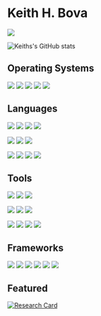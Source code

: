 # Keith H. Bova

[![](https://komarev.com/ghpvc/?username=keithhbova&color=blue)](https://github.com/keithhbova)

![Keiths's GitHub stats](https://github-readme-stats.vercel.app/api?username=keithhbova&show_icons=true&theme=dark&hide=issues)

## Operating Systems
[![](https://img.shields.io/badge/macOS-Catalina%20-blue)](https://www.apple.com/macos/)
[![](https://img.shields.io/badge/Ubuntu-18.04--22.04%20-orange)](https://ubuntu.com/)
[![](https://img.shields.io/badge/Nvidia-Jetson-green)](https://developer.nvidia.com/embedded/develop/software/)
[![](https://img.shields.io/badge/Unraid-OS-red)](https://unraid.net/)
[![](https://img.shields.io/badge/Windows-10-lightgrey)](https://www.microsoft.com/en-us/software-download/windows10ISO)


## Languages
[![](https://img.shields.io/badge/-Python-informational?style=flat&logo=python&logoColor=3776AB&color=white)](https://www.python.org/)
[![](https://img.shields.io/badge/-C++-informational?style=flat&logo=c%2B%2B&logoColor=00599C&color=white)](https://isocpp.org/)
[![](https://img.shields.io/badge/-C-informational?style=flat&logo=c&logoColor=white&color=A8B9CC)](https://www.open-std.org/jtc1/sc22/wg14/)
[![](https://img.shields.io/badge/CMake-%23008FBA.svg?style=flat&logo=cmake&logoColor=white)](https://cmake.org/)

[![](https://img.shields.io/badge/Matlab-2022-red)](https://www.mathworks.com/products/matlab.html)
[![](https://img.shields.io/badge/html5-%23E34F26.svg?style=flat&logo=html5&logoColor=white)]()
[![](https://img.shields.io/badge/Cuda-11.8-green)](https://developer.nvidia.com/cuda-11-8-0-download-archive)

[![](https://img.shields.io/badge/javascript-%23323330.svg?style=flat&logo=javascript&logoColor=%23F7DF1E)]()
[![](https://img.shields.io/badge/go-%2300ADD8.svg?style=flat&logo=go&logoColor=white)]()
[![](https://img.shields.io/badge/Verilog-HDL-green)]()
[![](https://img.shields.io/badge/css3-%231572B6.svg?style=flat&logo=css3&logoColor=white)]()



## Tools
[![](https://img.shields.io/badge/Prometheus-IO-red)]()
[![](https://img.shields.io/badge/Grafana-Labs-orange)]()
[![](https://img.shields.io/badge/kubernetes-%23326ce5.svg?style=flat&logo=kubernetes&logoColor=white)]()

[![](https://img.shields.io/badge/Portainer-IO-blue)]()
[![](https://img.shields.io/badge/-Docker-informational?style=flat&logo=docker&logoColor=white&color=2496ED)](https://www.docker.com/)
[![](https://img.shields.io/badge/Jenkins-IO-lightgrey)]()

[![](https://img.shields.io/badge/SolidWorks-2017-red)]()
[![](https://img.shields.io/badge/-Gitlab-informational?style=flat&logo=gitlab&logoColor=white&color=FCA121)](https://about.gitlab.com)
[![](https://img.shields.io/badge/-LaTeX-informational?style=flat&logo=latex&logoColor=white&color=008080)](https://www.latex-project.org/)
[![](https://img.shields.io/badge/Visual%20Studio-5C2D91.svg?style=flat&logo=visual-studio&logoColor=white)]()

## Frameworks

[![](https://img.shields.io/badge/opencv-%23white.svg?style=flat&logo=opencv&logoColor=white)]()
[![](https://img.shields.io/badge/Qt-%23217346.svg?style=flat&logo=Qt&logoColor=white)]()
[![](https://img.shields.io/badge/TensorFlow-%23FF6F00.svg?style=flat&logo=TensorFlow&logoColor=white)]()
[![](https://img.shields.io/badge/PyTorch-%23EE4C2C.svg?style=flat&logo=PyTorch&logoColor=white)]()
[![](https://img.shields.io/badge/ONNX-Runtime-lightgrey)]()
[![](https://img.shields.io/badge/flask-%23000.svg?style=flat&logo=flask&logoColor=white)]()


## Featured


[![Research Card](https://github-readme-stats.vercel.app/api/pin/?username=keithhbova&repo=ct_mesh_segmentation&theme=dark)](https://github.com/keithhbova/ct_mesh_segmentation)

